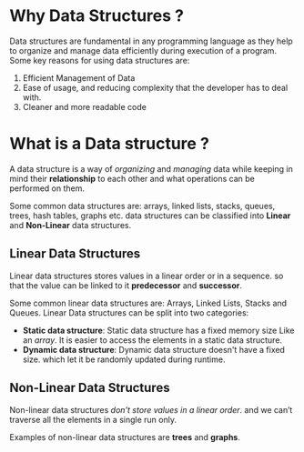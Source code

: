 # Why Data Structures ?
Data structures are fundamental in any programming language as they help to organize and manage data efficiently during execution of a program. Some key reasons for using data structures are:
1. Efficient Management of Data
2. Ease of usage, and reducing complexity that the developer has to deal with.
3. Cleaner and more readable code

# What is a Data structure ?

A data structure is a way of _organizing_ and _managing_ data while keeping in mind their **relationship** to each other and what operations can be performed on them.

Some common data structures are: arrays, linked lists, stacks, queues, trees, hash tables, graphs etc.
data structures can be classified into **Linear** and **Non-Linear** data structures.

## Linear Data Structures

Linear data structures stores values in a linear order or in a sequence. so that the value can be linked to it **predecessor** and **successor**.

Some common linear data structures are: Arrays, Linked Lists, Stacks and Queues.
Linear Data structures can be split into two categories: 

- **Static data structure**:
Static data structure has a fixed memory size Like an _array_. It is easier to access the elements in a static data structure.
- **Dynamic data structure**:
Dynamic data structure doesn't have a fixed size. which let it be randomly updated during runtime.

## Non-Linear Data Structures

Non-linear data structures *don't store values in a linear order*.
and we can’t traverse all the elements in a single run only.

Examples of non-linear data structures are **trees** and **graphs**.